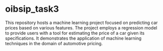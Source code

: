 # oibsip_task3
This repository hosts a machine learning project focused on predicting car prices based on various features. The project employs a regression model to provide users with a tool for estimating the price of a car given its specifications. It demonstrates the application of machine learning techniques in the domain of automotive pricing.
